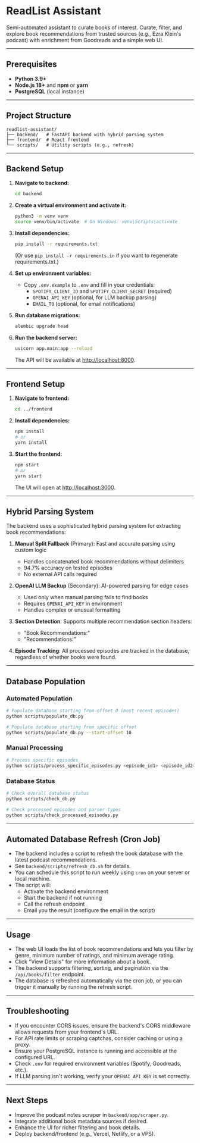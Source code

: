 # ReadList Assistant

Semi-automated assistant to curate books of interest.
Curate, filter, and explore book recommendations from trusted sources (e.g., Ezra Klein's podcast) with enrichment from Goodreads and a simple web UI.

---

## Prerequisites

- **Python 3.9+**
- **Node.js 18+** and **npm** or **yarn**
- **PostgreSQL** (local instance)

---

## Project Structure

```
readlist-assistant/
├── backend/   # FastAPI backend with hybrid parsing system
├── frontend/  # React frontend
└── scripts/   # Utility scripts (e.g., refresh)
```

---

## Backend Setup

1. **Navigate to backend:**
   ```sh
   cd backend
   ```

2. **Create a virtual environment and activate it:**
   ```sh
   python3 -m venv venv
   source venv/bin/activate  # On Windows: venv\Scripts\activate
   ```

3. **Install dependencies:**
   ```sh
   pip install -r requirements.txt
   ```
   (Or use `pip install -r requirements.in` if you want to regenerate requirements.txt.)

4. **Set up environment variables:**
   - Copy `.env.example` to `.env` and fill in your credentials:
     - `SPOTIFY_CLIENT_ID` and `SPOTIFY_CLIENT_SECRET` (required)
     - `OPENAI_API_KEY` (optional, for LLM backup parsing)
     - `EMAIL_TO` (optional, for email notifications)

5. **Run database migrations:**
   ```sh
   alembic upgrade head
   ```

6. **Run the backend server:**
   ```sh
   uvicorn app.main:app --reload
   ```
   The API will be available at [http://localhost:8000](http://localhost:8000).

---

## Frontend Setup

1. **Navigate to frontend:**
   ```sh
   cd ../frontend
   ```

2. **Install dependencies:**
   ```sh
   npm install
   # or
   yarn install
   ```

3. **Start the frontend:**
   ```sh
   npm start
   # or
   yarn start
   ```
   The UI will open at [http://localhost:3000](http://localhost:3000).

---

## Hybrid Parsing System

The backend uses a sophisticated hybrid parsing system for extracting book recommendations:

1. **Manual Split Fallback** (Primary): Fast and accurate parsing using custom logic
   - Handles concatenated book recommendations without delimiters
   - 94.7% accuracy on tested episodes
   - No external API calls required

2. **OpenAI LLM Backup** (Secondary): AI-powered parsing for edge cases
   - Used only when manual parsing fails to find books
   - Requires `OPENAI_API_KEY` in environment
   - Handles complex or unusual formatting

3. **Section Detection**: Supports multiple recommendation section headers:
   - "Book Recommendations:"
   - "Recommendations:"

4. **Episode Tracking**: All processed episodes are tracked in the database, regardless of whether books were found.

---

## Database Population

### Automated Population
```bash
# Populate database starting from offset 0 (most recent episodes)
python scripts/populate_db.py

# Populate database starting from specific offset
python scripts/populate_db.py --start-offset 10
```

### Manual Processing
```bash
# Process specific episodes
python scripts/process_specific_episodes.py <episode_id1> <episode_id2>
```

### Database Status
```bash
# Check overall database status
python scripts/check_db.py

# Check processed episodes and parser types
python scripts/check_processed_episodes.py
```

---

## Automated Database Refresh (Cron Job)

- The backend includes a script to refresh the book database with the latest podcast recommendations.
- See `backend/scripts/refresh_db.sh` for details.
- You can schedule this script to run weekly using `cron` on your server or local machine.
- The script will:
  - Activate the backend environment
  - Start the backend if not running
  - Call the refresh endpoint
  - Email you the result (configure the email in the script)

---

## Usage

- The web UI loads the list of book recommendations and lets you filter by genre, minimum number of ratings, and minimum average rating.
- Click "View Details" for more information about a book.
- The backend supports filtering, sorting, and pagination via the `/api/books/filter` endpoint.
- The database is refreshed automatically via the cron job, or you can trigger it manually by running the refresh script.

---

## Troubleshooting

- If you encounter CORS issues, ensure the backend's CORS middleware allows requests from your frontend's URL.
- For API rate limits or scraping captchas, consider caching or using a proxy.
- Ensure your PostgreSQL instance is running and accessible at the configured URL.
- Check `.env` for required environment variables (Spotify, Goodreads, etc.).
- If LLM parsing isn't working, verify your `OPENAI_API_KEY` is set correctly.

---

## Next Steps

- Improve the podcast notes scraper in `backend/app/scraper.py`.
- Integrate additional book metadata sources if desired.
- Enhance the UI for richer filtering and book details.
- Deploy backend/frontend (e.g., Vercel, Netlify, or a VPS).